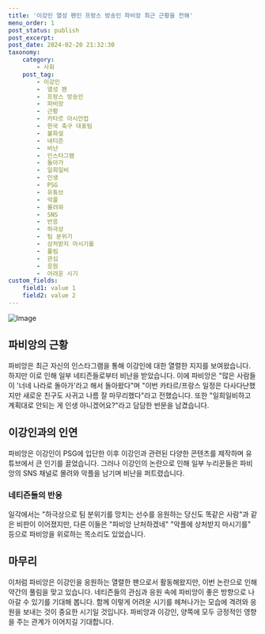 ```yaml
---
title: '이강인 열성 팬인 프랑스 방송인 파비앙 최근 근황을 전해'
menu_order: 1
post_status: publish
post_excerpt: 
post_date: 2024-02-20 21:32:30
taxonomy:
    category:
        - 사회
    post_tag:
        - 이강인
        -  열성 팬
        -  프랑스 방송인
        -  파비앙
        -  근황
        -  카타르 아시안컵
        -  한국 축구 대표팀
        -  불화설
        -  네티즌
        -  비난
        -  인스타그램
        -  돌아가
        -  일희일비
        -  인생
        -  PSG
        -  유튜브
        -  악플
        -  몰려와
        -  SNS
        -  반응
        -  하극상
        -  팀 분위기
        -  상처받지 마시기를
        -  풀림
        -  관심
        -  응원
        -  어려운 시기
custom_fields:
    field1: value 1
    field2: value 2
---
```


![Image](https://imgnews.pstatic.net/image/009/2024/02/19/0005260787_001_20240219194001009.jpg?type=w647)

## 파비앙의 근황
파비앙은 최근 자신의 인스타그램을 통해 이강인에 대한 열렬한 지지를 보여왔습니다. 하지만 이로 인해 일부 네티즌들로부터 비난을 받았습니다. 이에 파비앙은 "많은 사람들이 '너네 나라로 돌아가'라고 해서 돌아왔다"며 "이번 카타르/프랑스 일정은 다사다난했지만 새로운 친구도 사귀고 나름 잘 마무리했다"라고 전했습니다. 또한 "일희일비하고 계획대로 안되는 게 인생 아니겠어요?"라고 담담한 반문을 남겼습니다.
## 이강인과의 인연
파비앙은 이강인이 PSG에 입단한 이후 이강인과 관련된 다양한 콘텐츠를 제작하며 유튜브에서 큰 인기를 끌었습니다. 그러나 이강인의 논란으로 인해 일부 누리꾼들은 파비앙의 SNS 채널로 몰려와 악플을 남기며 비난을 퍼트렸습니다.
### 네티즌들의 반응
일각에서는 "하극상으로 팀 분위기를 망치는 선수를 응원하는 당신도 똑같은 사람"과 같은 비판이 이어졌지만, 다른 이들은 "파비앙 난처하겠네" "악플에 상처받지 마시기를" 등으로 파비앙을 위로하는 목소리도 있었습니다.
## 마무리
이처럼 파비앙은 이강인을 응원하는 열렬한 팬으로서 활동해왔지만, 이번 논란으로 인해 약간의 풀림을 맞고 있습니다. 네티즌들의 관심과 응원 속에 파비앙이 좋은 방향으로 나아갈 수 있기를 기대해 봅니다. 함께 이렇게 어려운 시기를 헤쳐나가는 모습에 격려와 응원을 보내는 것이 중요한 시기일 것입니다. 파비앙과 이강인, 양쪽에 모두 긍정적인 영향을 주는 관계가 이어지길 기대합니다.

